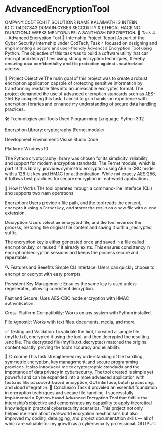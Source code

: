 # AdvancedEncryptionTool
OMPANY:CODTECH IT SOLUTIONS 
NAME:KALAIMATHI G
INTERN ID:CT04DG1843
DOMAIN:CYBER SECCURITY & ETHICAL HACKING 
DURATION:4 WEEKS MENTOR:NEELA SANTHOSH
DESCRIPTION: 🔐 Task 4 – Advanced Encryption Tool 📄 Internship Project Report As part of the Cyber Security Internship under CodTech, Task 4 focused on designing and implementing a secure and user-friendly Advanced Encryption Tool using Python. The objective of this task was to build a software utility that can encrypt and decrypt files using strong encryption techniques, thereby ensuring data confidentiality and file protection against unauthorized access.

🧩 Project Objective The main goal of this project was to create a robust encryption application capable of protecting sensitive information by transforming readable files into an unreadable encrypted format. The project demanded the use of advanced encryption standards such as AES-256. By completing this task, I aimed to gain hands-on experience with encryption libraries and enhance my understanding of secure data handling practices.

🛠️ Technologies and Tools Used Programming Language: Python 3.12

Encryption Library: cryptography (Fernet module)

Development Environment: Visual Studio Code

Platform: Windows 10

The Python cryptography library was chosen for its simplicity, reliability, and support for modern encryption standards. The Fernet module, which is part of this library, provides symmetric encryption using AES in CBC mode with a 128-bit key and HMAC for authentication. While not exactly AES-256, it follows best practices for secure encryption in real-world applications.

🔧 How It Works The tool operates through a command-line interface (CLI) and supports two main operations:

Encryption: Users provide a file path, and the tool reads the content, encrypts it using a Fernet key, and stores the result as a new file with a .enc extension.

Decryption: Users select an encrypted file, and the tool reverses the process, restoring the original file content and saving it with a _decrypted suffix.

The encryption key is either generated once and saved in a file called encryption.key, or reused if it already exists. This ensures consistency in encryption/decryption sessions and keeps the process secure and repeatable.

🔍 Features and Benefits Simple CLI Interface: Users can quickly choose to encrypt or decrypt with easy prompts.

Persistent Key Management: Ensures the same key is used unless regenerated, allowing consistent decryption.

Fast and Secure: Uses AES-CBC mode encryption with HMAC authentication.

Cross-Platform Compatibility: Works on any system with Python installed.

File Agnostic: Works with text files, documents, media, and more.

✅ Testing and Validation To validate the tool, I created a sample file (myfile.txt), encrypted it using the tool, and then decrypted the resulting .enc file. The decrypted file (myfile.txt_decrypted) matched the original content exactly, proving the tool’s accuracy and reliability.

📂 Outcome
This task strengthened my understanding of file handling, symmetric encryption, key management, and secure programming practices. It also introduced me to cryptographic standards and the importance of data privacy in cybersecurity. The tool created is simple yet powerful and can be expanded into a more advanced application with features like password-based encryption, GUI interface, batch processing, and cloud integration. 
📝 Conclusion
Task 4 provided an essential foundation in encryption techniques and secure file handling. I successfully implemented a Python-based Advanced Encryption Tool that fulfills the internship’s objective and demonstrates my capability to apply theoretical knowledge in practical cybersecurity scenarios. This project not only helped me learn about real-world encryption mechanisms but also improved my coding, debugging, and project documentation skills — all of which are valuable for my growth as a cybersecurity professional.
OUTPUT:
